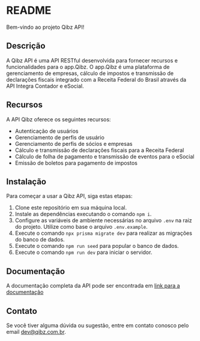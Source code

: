 # README

Bem-vindo ao projeto Qibz API!

## Descrição

A Qibz API é uma API RESTful desenvolvida para fornecer recursos e funcionalidades para o app.Qibz. O app.Qibz é uma plataforma de gerenciamento de empresas, cálculo de impostos e transmissão de declarações fiscais integrado com a Receita Federal do Brasil através da API Integra Contador e eSocial.

## Recursos

A API Qibz oferece os seguintes recursos:

- Autenticação de usuários
- Gerenciamento de perfis de usuário
- Gerenciamento de perfis de sócios e empresas
- Cálculo e transmissão de declarações fiscais para a Receita Federal
- Cálculo de folha de pagamento e transmissão de eventos para o eSocial
- Emissão de boletos para pagamento de impostos

## Instalação

Para começar a usar a Qibz API, siga estas etapas:

1. Clone este repositório em sua máquina local.
2. Instale as dependências executando o comando `npm i`.
3. Configure as variáveis de ambiente necessárias no arquivo `.env` na raiz do projeto. Utilize como base o arquivo `.env.example`.
4. Execute o comando `npx prisma migrate dev` para realizar as migrações do banco de dados.
5. Execute o comando `npm run seed` para popular o banco de dados.
6. Execute o comando `npm run dev` para iniciar o servidor.

## Documentação

A documentação completa da API pode ser encontrada em [link para a documentação](https://www.qibz.com.br)

## Contato

Se você tiver alguma dúvida ou sugestão, entre em contato conosco pelo email [dev@qibz.com.br](mailto:dev@qibz.com.br).

